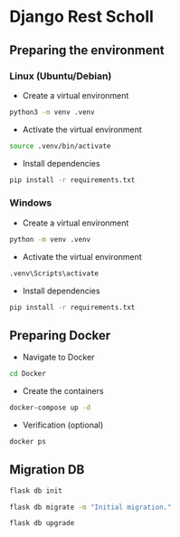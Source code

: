 # Django Rest Scholl

## Preparing the environment

### Linux (Ubuntu/Debian)

- Create a virtual environment

```bash
python3 -m venv .venv
```

- Activate the virtual environment

```bash
source .venv/bin/activate
```

- Install dependencies

```bash
pip install -r requirements.txt
```

### Windows

- Create a virtual environment

```bash
python -m venv .venv
```

- Activate the virtual environment

```bash
.venv\Scripts\activate
```

- Install dependencies

```bash
pip install -r requirements.txt
```

## Preparing Docker

- Navigate to Docker

```bash
cd Docker
```

- Create the containers

```bash
docker-compose up -d
```

- Verification (optional)

```bash
docker ps
```

## Migration DB

```bash
flask db init

flask db migrate -m "Initial migration."

flask db upgrade
```
